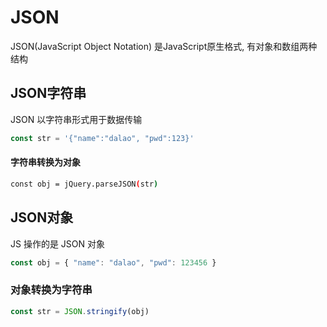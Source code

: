 <!--
 * @Description: 
 * @Version: 1.0
 * @Author: DaLao
 * @Email: dalao@xxx.com
 * @Date: 2021-01-16 17:59:35
 * @LastEditors: dalao
 * @LastEditTime: 2023-04-05 02:04:23
-->

# JSON

JSON(JavaScript Object Notation) 是JavaScript原生格式, 有对象和数组两种结构


## JSON字符串

JSON 以字符串形式用于数据传输

```js
const str = '{"name":"dalao", "pwd":123}'
```

#### 字符串转换为对象

```sh
const obj = jQuery.parseJSON(str)
```


## JSON对象

JS 操作的是 JSON 对象

```js
const obj = { "name": "dalao", "pwd": 123456 }
```

### 对象转换为字符串

```js
const str = JSON.stringify(obj)
```

